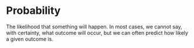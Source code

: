 # Probability

The likelihood that something will happen. In most cases, we cannot say, with certainty, what outcome will occur, but we can often predict how likely a given outcome is.